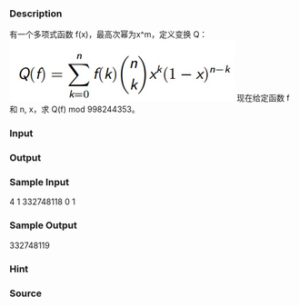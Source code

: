 
### Description
有一个多项式函数 f(x)，最高次幂为x^m，定义变换 Q：
![](/JudgeOnline/upload/201612/vv1.jpg)
现在给定函数 f 和 n, x，求 Q(f) mod 998244353。
### Input

### Output

### Sample Input
4 1 332748118
0 1
### Sample Output
332748119
### Hint

### Source

